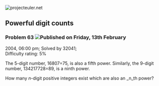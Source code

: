 ![projecteuler.net](images/print_page_logo.png)

## Powerful digit counts

### Problem 63 ![](images/icon_info.png)Published on Friday, 13th February
2004, 06:00 pm; Solved by 32041;  
Difficulty rating: 5%

The 5-digit number, 16807=75, is also a fifth power. Similarly, the 9-digit
number, 134217728=89, is a ninth power.

How many _n_-digit positive integers exist which are also an _n_th power?

  
  

